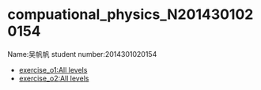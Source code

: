 # compuational_physics_N2014301020154
Name:吴帆帆   student number:2014301020154
* [exercise_o1:All levels]()
* [exercise_o2:All levels]()
